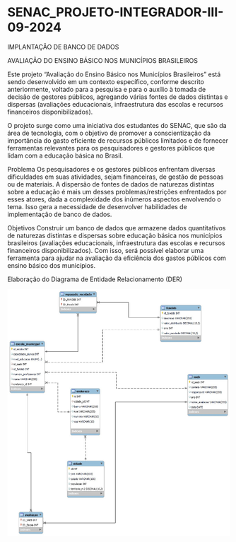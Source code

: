 # SENAC_PROJETO-INTEGRADOR-III-09-2024
IMPLANTAÇÃO DE BANCO DE DADOS

AVALIAÇÃO DO ENSINO BÁSICO NOS MUNICÍPIOS BRASILEIROS

Este projeto “Avaliação do Ensino Básico nos Municípios Brasileiros” está sendo desenvolvido em um contexto específico, conforme descrito anteriormente, voltado para a pesquisa e para o auxílio à tomada de decisão de gestores públicos, agregando várias fontes de dados distintas e dispersas (avaliações educacionais, infraestrutura das escolas e recursos financeiros disponibilizados).

O projeto surge como uma iniciativa dos estudantes do SENAC, que são da área de tecnologia, com o objetivo de promover a conscientização da importância do gasto eficiente de recursos públicos limitados e de fornecer ferramentas relevantes para os pesquisadores e gestores públicos que lidam com a educação básica no Brasil.

Problema
Os pesquisadores e os gestores públicos enfrentam diversas dificuldades em suas atividades, sejam financeiras, de gestão de pessoas ou de materiais. A dispersão de fontes de dados de naturezas distintas sobre a educação é mais um desses problemas/restrições enfrentados por esses atores, dada a complexidade dos inúmeros aspectos envolvendo o tema. Isso gera a necessidade de desenvolver habilidades de implementação de banco de dados.

Objetivos
Construir um banco de dados que armazene dados quantitativos de naturezas distintas e dispersas sobre educação básica nos municípios brasileiros (avaliações educacionais, infraestrutura das escolas e recursos financeiros disponibilizados). Com isso, será possível elaborar uma ferramenta para ajudar na avaliação da eficiência dos gastos públicos com ensino básico dos municípios.

Elaboração do Diagrama de Entidade Relacionamento (DER)

![alt text](DER.jpeg.jpg)